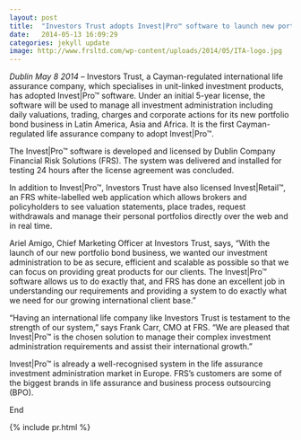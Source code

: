 ```yaml
---
layout: post
title:  "Investors Trust adopts Invest|Pro™ software to launch new portfolio bond products in Latin America, Asia and Africa"
date:   2014-05-13 16:09:29
categories: jekyll update
image: http://www.frsltd.com/wp-content/uploads/2014/05/ITA-logo.jpg
---
```




*Dublin May 8 2014* – Investors Trust, a Cayman-regulated international life assurance company, which specialises in unit-linked investment products, has adopted Invest|Pro™ software.  Under an initial 5-year license, the software will be used to manage all investment administration including daily valuations, trading, charges and corporate actions for its new portfolio bond business in Latin America, Asia and Africa.  It is the first Cayman-regulated life assurance company to adopt Invest|Pro™.

The Invest|Pro™ software is developed and licensed by Dublin Company Financial Risk Solutions (FRS). The system was delivered and installed for testing 24 hours after the license agreement was concluded.

In addition to Invest|Pro™, Investors Trust have also licensed Invest|Retail™, an FRS white-labelled web application which allows brokers and policyholders to see valuation statements, place trades, request withdrawals and manage their personal portfolios directly over the web and in real time.

Ariel Amigo, Chief Marketing Officer at Investors Trust, says, “With the launch of our new portfolio bond business, we wanted our investment administration to be as secure, efficient and scalable as possible so that we can focus on providing great products for our clients.  The Invest|Pro™ software allows us to do exactly that, and FRS has done an excellent job in understanding our requirements and providing a system to do exactly what we need for our growing international client base.”

“Having an international life company like Investors Trust is testament to the strength of our system,” says Frank Carr, CMO at FRS. “We are pleased that Invest|Pro™ is the chosen solution to manage their complex investment administration requirements and assist their international growth.”

Invest|Pro™ is already a well-recognised system in the life assurance investment administration market in Europe. FRS’s customers are some of the biggest brands in life assurance and business process outsourcing (BPO). 

End

 

{% include pr.html %}
